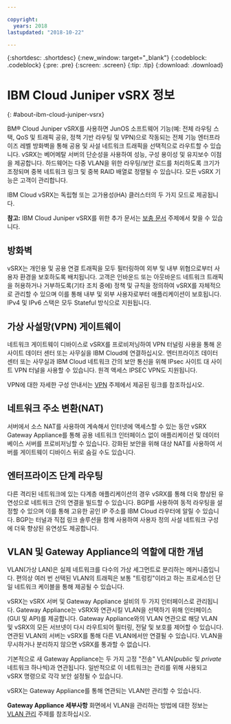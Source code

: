 ```yaml
---

copyright:
  years: 2018
lastupdated: "2018-10-22"

---
```


{:shortdesc: .shortdesc}
{:new_window: target="_blank"}
{:codeblock: .codeblock}
{:pre: .pre}
{:screen: .screen}
{:tip: .tip}
{:download: .download}

# IBM Cloud Juniper vSRX 정보 
{: #about-ibm-cloud-juniper-vsrx}

 BM® Cloud Juniper vSRX를 사용하면 JunOS 소프트웨어 기능(예: 전체 라우팅 스택, QoS 및 트래픽 공유, 정책 기반 라우팅 및 VPN)으로 작동되는 전체 기능 엔터프라이즈 레벨 방화벽을 통해 공용 및 사설 네트워크 트래픽을 선택적으로 라우트할 수 있습니다. vSRX는 베어메탈 서버의 단순성을 사용하여 성능, 구성 용이성 및 유지보수 이점을 제공합니다. 하드웨어는 다중 VLAN을 위한 라우팅/보안 로드를 처리하도록 크기가 조정되며 중복 네트워크 링크 및 중복 RAID 배열로 정렬될 수 있습니다. 모든 vSRX 기능은 고객이 관리합니다.

IBM Cloud vSRX는 독립형 또는 고가용성(HA) 클러스터의 두 가지 모드로 제공됩니다.

**참고:** IBM Cloud Juniper vSRX를 위한 추가 문서는 [보충 문서](/docs/infrastructure/vsrx?topic=vsrx-supplemental-ibm-cloud-juniper-vsrx-documentation) 주제에서 찾을 수 있습니다.

## 방화벽
vSRX는 개인용 및 공용 연결 트래픽을 모두 필터링하여 외부 및 내부 위협으로부터 사용자 환경을 보호하도록 배치됩니다. 고객은 인바운드 또는 아웃바운드 네트워크 트래픽을 허용하거나 거부하도록(기타 조치 중에) 정책 및 규칙을 정의하여 vSRX를 자체적으로 관리할 수 있으며 이를 통해 내부 및 외부 사용자로부터 애플리케이션이 보호됩니다. IPv4 및 IPv6 스택은 모두 Stateful 방식으로 지원됩니다.

## 가상 사설망(VPN) 게이트웨이
네트워크 게이트웨이 디바이스로 vSRX를 프로비저닝하여 VPN 터널링 사용을 통해 온사이트 데이터 센터 또는 사무실을 IBM Cloud에 연결하십시오. 엔터프라이즈 데이터 센터 또는 사무실과 IBM Cloud 네트워크 간의 보안 통신을 위해 IPsec 사이트 대 사이트 VPN 터널을 사용할 수 있습니다. 원격 액세스 IPSEC VPN도 지원됩니다.

VPN에 대한 자세한 구성 안내서는 [VPN](/docs/infrastructure/vsrx?topic=vsrx-working-with-vpn#working-with-vpn) 주제에서 제공된 링크를 참조하십시오.

## 네트워크 주소 변환(NAT)
서버에서 소스 NAT를 사용하여 계속해서 인터넷에 액세스할 수 있는 동안 vSRX Gateway Appliance를 통해 공용 네트워크 인터페이스 없이 애플리케이션 및 데이터베이스 서버를 프로비저닝할 수 있습니다. 강화된 보안을 위해 대상 NAT를 사용하여 서버를 게이트웨이 디바이스 뒤로 숨길 수도 있습니다.

## 엔터프라이즈 단계 라우팅
다른 격리된 네트워크에 있는 다계층 애플리케이션의 경우 vSRX를 통해 더욱 향상된 유연성으로 네트워크 간의 연결을 빌드할 수 있습니다. BGP를 사용하여 동적 라우팅을 설정할 수 있으며 이를 통해 고유한 공인 IP 주소를 IBM Cloud 라우터에 알릴 수 있습니다. BGP는 터널과 직접 링크 솔루션을 함께 사용하여 사용자 정의 사설 네트워크 구성에 더욱 향상된 유연성도 제공합니다.

## VLAN 및 Gateway Appliance의 역할에 대한 개념
VLAN(가상 LAN)은 실제 네트워크를 다수의 가상 세그먼트로 분리하는 메커니즘입니다. 편의상 여러 번 선택된 VLAN의 트래픽은 보통 "트렁킹"이라고 하는 프로세스인 단일 네트워크 케이블을 통해 제공될 수 있습니다.

vSRX는 vSRX 서버 및 Gateway Appliance 설비의 두 가지 인터페이스로 관리됩니다. Gateway Appliance는 vSRX와 연관시킬 VLAN을 선택하기 위해 인터페이스(GUI 및 API)를 제공합니다. Gateway Appliance와의 VLAN 연관으로 해당 VLAN 및 vSRX의 모든 서브넷이 다시 라우트되어 필터링, 전달 및 보호를 제어할 수 있습니다. 연관된 VLAN의 서버는 vSRX를 통해 다른 VLAN에서만 연결될 수 있습니다. VLAN을 무시하거나 분리하지 않으면 vSRX를 통과할 수 없습니다.

기본적으로 새 Gateway Appliance는 두 가지 고정 "전송" VLAN(_public_ 및 _private_ 네트워크 하나씩)과 연관됩니다. 일반적으로 이 네트워크는 관리를 위해 사용되고 vSRX 명령으로 각각 보안 설정될 수 있습니다.

vSRX는 Gateway Appliance를 통해 연관되는 VLAN만 관리할 수 있습니다.

**Gateway Appliance 세부사항** 화면에서 VLAN을 관리하는 방법에 대한 정보는 [VLAN 관리](/docs/infrastructure/vsrx?topic=vsrx-managing-ibm-vlans) 주제를 참조하십시오.
